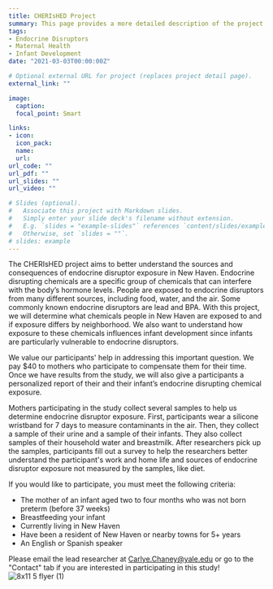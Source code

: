```yaml
---
title: CHERIsHED Project
summary: This page provides a more detailed description of the project.
tags:
- Endocrine Disruptors
- Maternal Health
- Infant Development
date: "2021-03-03T00:00:00Z"

# Optional external URL for project (replaces project detail page).
external_link: ""

image:
  caption: 
  focal_point: Smart

links:
- icon: 
  icon_pack: 
  name: 
  url: 
url_code: ""
url_pdf: ""
url_slides: ""
url_video: ""

# Slides (optional).
#   Associate this project with Markdown slides.
#   Simply enter your slide deck's filename without extension.
#   E.g. `slides = "example-slides"` references `content/slides/example-slides.md`.
#   Otherwise, set `slides = ""`.
# slides: example
---
```


The CHERIsHED project aims to better understand the sources and consequences of endocrine disruptor exposure in New Haven. Endocrine disrupting chemicals are a specific group of chemicals that can interfere with the body’s hormone levels. People are exposed to endocrine disruptors from many different sources, including food, water, and the air. Some commonly known endocrine disruptors are lead and BPA. With this project, we will determine what chemicals people in New Haven are exposed to and if exposure differs by neighborhood. We also want to understand how exposure to these chemicals influences infant development since infants are particularly vulnerable to endocrine disruptors.

We value our participants' help in addressing this important question. We pay $40 to mothers who participate to compensate them for their time. Once we have results from the study, we will also give a participants a personalized report of their and their infant’s endocrine disrupting chemical exposure. 

Mothers participating in the study collect several samples to help us determine endocrine disruptor exposure. First, participants wear a silicone wristband for 7 days to measure contaminants in the air. Then, they collect a sample of their urine and a sample of their infants. They also collect samples of their household water and breastmilk. After researchers pick up the samples, participants fill out a survey to help the researchers better understand the participant's work and home life and sources of endocrine disruptor exposure not measured by the samples, like diet. 

If you would like to participate, you must meet the following criteria:
- The mother of an infant aged two to four months who was not born preterm (before 37 weeks)
- Breastfeeding your infant
- Currently living in New Haven
- Have been a resident of New Haven or nearby towns for 5+ years
- An English or Spanish speaker

Please email the lead researcher at Carlye.Chaney@yale.edu or go to the "Contact" tab if you are interested in participating in this study!
![8x11 5 flyer (1)](https://user-images.githubusercontent.com/60330966/109863410-97fa4300-7c2f-11eb-82c6-69b76e7685b3.png)


